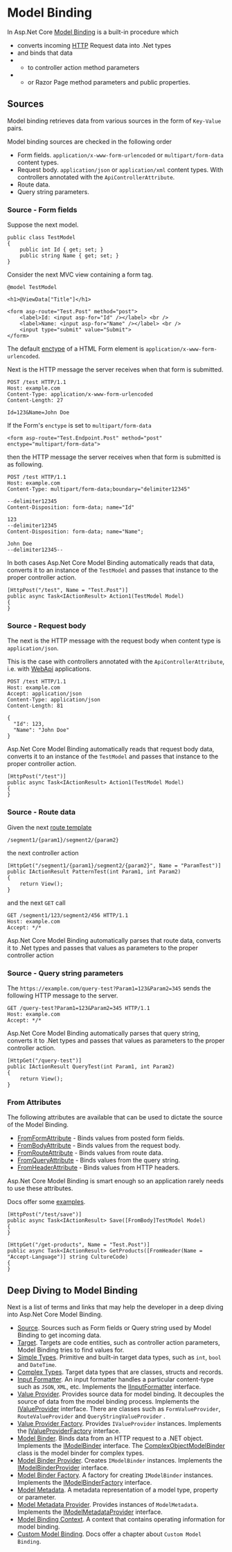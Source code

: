 # Model Binding

In Asp.Net Core [Model Binding](https://learn.microsoft.com/en-us/aspnet/core/mvc/models/model-binding) is a built-in procedure which 
- converts incoming [HTTP](https://en.wikipedia.org/wiki/HTTP) Request data into .Net types
- and binds that data 
- - to controller action method parameters 
- - or Razor Page method parameters and public properties.

## Sources
Model binding retrieves data from various sources in the form of `Key-Value` pairs. 

Model binding sources are checked in the following order

- Form fields. `application/x-www-form-urlencoded` or `multipart/form-data` content types.
- Request body. `application/json` or `application/xml` content types. With controllers annotated with the `ApiControllerAttribute`.
- Route data.
- Query string parameters.

### Source - Form fields

Suppose the next model.

```
public class TestModel
{
    public int Id { get; set; }
    public string Name { get; set; }
}
```
Consider the next MVC view containing a form tag.

```
@model TestModel

<h1>@ViewData["Title"]</h1>
 
<form asp-route="Test.Post" method="post">
    <label>Id: <input asp-for="Id" /></label> <br />
    <label>Name: <input asp-for="Name" /></label> <br />
    <input type="submit" value="Submit">
</form>
```

The default [enctype](https://developer.mozilla.org/en-US/docs/Web/API/HTMLFormElement/enctype) of a HTML Form element is `application/x-www-form-urlencoded`.

Next is the HTTP message the server receives when that form is submitted. 

```
POST /test HTTP/1.1
Host: example.com
Content-Type: application/x-www-form-urlencoded
Content-Length: 27

Id=123&Name=John Doe
```

If the Form's `enctype` is set to `multipart/form-data`

```
<form asp-route="Test.Endpoint.Post" method="post" enctype="multipart/form-data">
```

then the HTTP message the server receives when that form is submitted is as following.  

```
POST /test HTTP/1.1
Host: example.com
Content-Type: multipart/form-data;boundary="delimiter12345"

--delimiter12345
Content-Disposition: form-data; name="Id"

123
--delimiter12345
Content-Disposition: form-data; name="Name";  

John Doe
--delimiter12345--
```

In both cases Asp.Net Core Model Binding automatically reads that data, converts it to an instance of the `TestModel` and passes that instance to the proper controller action.

```
[HttpPost("/test", Name = "Test.Post")]
public async Task<IActionResult> Action1(TestModel Model)
{    
}
```
 
### Source - Request body 

The next is the HTTP message with the request body when content type is `application/json`.

This is the case with controllers annotated with the `ApiControllerAttribute`, i.e. with [WebApi](https://learn.microsoft.com/en-us/aspnet/core/tutorials/first-web-api) applications.

```
POST /test HTTP/1.1
Host: example.com
Accept: application/json
Content-Type: application/json
Content-Length: 81

{
  "Id": 123,
  "Name": "John Doe"
}
```

Asp.Net Core Model Binding automatically reads that request body data, converts it to an instance of the `TestModel` and passes that instance to the proper controller action.

```
[HttpPost("/test")]
public async Task<IActionResult> Action1(TestModel Model)
{    
}
```

### Source - Route data

Given the next [route template](https://learn.microsoft.com/en-us/aspnet/core/fundamentals/routing#route-templates)

``` /segment1/{param1}/segment2/{param2} ```

the next controller action

```
[HttpGet("/segment1/{param1}/segment2/{param2}", Name = "ParamTest")]
public IActionResult PatternTest(int Param1, int Param2)
{
    return View();
}
```

and the next `GET` call

```
GET /segment1/123/segment2/456 HTTP/1.1
Host: example.com
Accept: */*
```

Asp.Net Core Model Binding automatically parses that route data, converts it to .Net types and passes that values as parameters to the proper controller action

### Source - Query string parameters

The `https://example.com/query-test?Param1=123&Param2=345` sends the following HTTP message to the server.

```
GET /query-test?Param1=123&Param2=345 HTTP/1.1
Host: example.com
Accept: */*
```

Asp.Net Core Model Binding automatically parses that query string, converts it to .Net types and passes that values as parameters to the proper controller action.

```
[HttpGet("/query-test")]
public IActionResult QueryTest(int Param1, int Param2)
{
    return View();
}
```

### From Attributes

The following attributes are available that can be used to dictate the source of the Model Binding.

- [FromFormAttribute](https://learn.microsoft.com/en-us/dotnet/api/microsoft.aspnetcore.mvc.fromformattribute) - Binds values from posted form fields.
- [FromBodyAttribute](https://learn.microsoft.com/en-us/dotnet/api/microsoft.aspnetcore.mvc.frombodyattribute) - Binds values from the request body.
- [FromRouteAttribute](https://learn.microsoft.com/en-us/dotnet/api/microsoft.aspnetcore.mvc.fromrouteattribute) - Binds values from route data.
- [FromQueryAttribute](https://learn.microsoft.com/en-us/dotnet/api/microsoft.aspnetcore.mvc.fromqueryattribute) - Binds values from the query string.
- [FromHeaderAttribute](https://learn.microsoft.com/en-us/dotnet/api/microsoft.aspnetcore.mvc.fromheaderattribute) - Binds values from HTTP headers.

Asp.Net Core Model Binding is smart enough so an application rarely needs to use these attributes.

Docs offer some [examples](https://learn.microsoft.com/en-us/aspnet/core/mvc/models/model-binding#sources).

```
[HttpPost("/test/save")]
public async Task<IActionResult> Save([FromBody]TestModel Model)
{    
}

[HttpGet("/get-products", Name = "Test.Post")]
public async Task<IActionResult> GetProducts([FromHeader(Name = "Accept-Language")] string CultureCode)
{    
}
```

## Deep Diving to Model Binding

Next is a list of terms and links that may help the developer in a deep diving into Asp.Net Core Model Binding.

- [Source](https://learn.microsoft.com/en-us/aspnet/core/mvc/models/model-binding#sources). Sources such as Form fields or Query string used by Model Binding to get incoming data.
- [Target](https://learn.microsoft.com/en-us/aspnet/core/mvc/models/model-binding#targets). Targets are code entities, such as controller action parameters, Model Binding tries to find values for.
- [Simple Types](https://learn.microsoft.com/en-us/aspnet/core/mvc/models/model-binding#simple-types). Primitive and built-in target data types, such as `int`, `bool` and `DateTime`.
- [Complex Types](https://learn.microsoft.com/en-us/aspnet/core/mvc/models/model-binding#complex-types). Target data types that are classes, structs and records.
- [Input Formatter](https://learn.microsoft.com/en-us/dotnet/api/microsoft.aspnetcore.mvc.formatters). An input formatter handles a particular content-type such as `JSON`, `XML`, etc. Implements the [IInputFormatter](https://learn.microsoft.com/en-us/dotnet/api/microsoft.aspnetcore.mvc.formatters.iinputformatter) interface.
- [Value Provider](https://learn.microsoft.com/en-us/aspnet/core/mvc/models/model-binding#additional-sources). Provides source data for model binding. It decouples the source of data from the model binding process. Implements the [IValueProvider](https://learn.microsoft.com/en-us/dotnet/api/microsoft.aspnetcore.mvc.modelbinding.ivalueprovider) interface. There are classes such as `FormValueProvider`, `RouteValueProvider` and `QueryStringValueProvider`                 .
- [Value Provider Factory](https://learn.microsoft.com/en-us/aspnet/core/mvc/models/model-binding#additional-sources). Provides `IValueProvider` instances. Implements the [IValueProviderFactory](https://learn.microsoft.com/en-us/dotnet/api/microsoft.aspnetcore.mvc.modelbinding.ivalueproviderfactory) interface.        
- [Model Binder](https://learn.microsoft.com/en-us/dotnet/api/microsoft.aspnetcore.mvc.modelbinding.binders). Binds data from an HTTP request to a .NET object. Implements the [IModelBinder](https://learn.microsoft.com/en-us/dotnet/api/microsoft.aspnetcore.mvc.modelbinding.imodelbinder) interface. The [ComplexObjectModelBinder](https://learn.microsoft.com/en-us/dotnet/api/microsoft.aspnetcore.mvc.modelbinding.binders.complexobjectmodelbinder) class is the model binder for complex types.
- [Model Binder Provider](). Creates `IModelBinder` instances. Implements the [IModelBinderProvider](https://learn.microsoft.com/en-us/dotnet/api/microsoft.aspnetcore.mvc.modelbinding.imodelbinderprovider) interface.
- [Model Binder Factory](https://learn.microsoft.com/en-us/dotnet/api/microsoft.aspnetcore.mvc.modelbinding). A factory for creating `IModelBinder` instances. Implements the [IModelBinderFactory](https://learn.microsoft.com/en-us/dotnet/api/microsoft.aspnetcore.mvc.modelbinding.imodelbinderfactory) interface.        
- [Model Metadata](https://learn.microsoft.com/en-us/dotnet/api/microsoft.aspnetcore.mvc.modelbinding.modelmetadata). A metadata representation of a model type, property or parameter.               
- [Model Metadata Provider](https://learn.microsoft.com/en-us/dotnet/api/microsoft.aspnetcore.mvc.modelbinding.metadata.defaultmodelmetadataprovider). Provides instances of `ModelMetadata`. Implements the [IModelMetadataProvider](https://learn.microsoft.com/en-us/dotnet/api/microsoft.aspnetcore.mvc.modelbinding.imodelmetadataprovider) interface.      
- [Model Binding Context](https://learn.microsoft.com/en-us/dotnet/api/microsoft.aspnetcore.mvc.modelbinding.defaultmodelbindingcontext). A context that contains operating information for model binding.     
- [Custom Model Binding](https://learn.microsoft.com/en-us/aspnet/core/mvc/advanced/custom-model-binding). Docs offer a chapter about `Custom Model Binding`.

 




 
